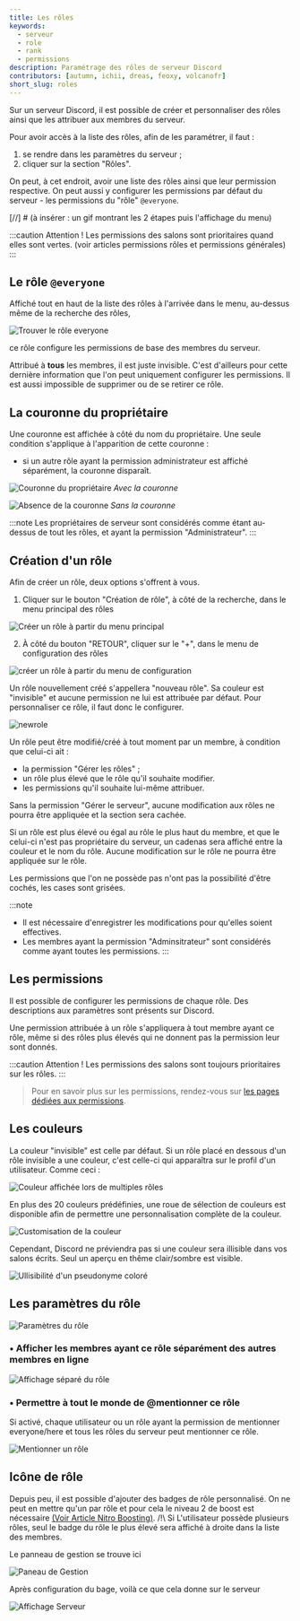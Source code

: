```yaml
---
title: Les rôles
keywords:
  - serveur
  - role
  - rank
  - permissions
description: Paramétrage des rôles de serveur Discord
contributors: [autumn, ichii, dreas, feoxy, volcanofr]
short_slug: roles
---
```


Sur un serveur Discord, il est possible de créer et personnaliser des rôles ainsi que les attribuer aux membres du serveur.

Pour avoir accès à la liste des rôles, afin de les paramétrer, il faut :
1. se rendre dans les paramètres du serveur ;
2. cliquer sur la section "Rôles".

On peut, à cet endroit, avoir une liste des rôles ainsi que leur permission respective.
On peut aussi y configurer les permissions par défaut du serveur - les permissions du "rôle" `@everyone`.

[//] # (à insérer : un gif montrant les 2 étapes puis l'affichage du menu)

:::caution Attention !
Les permissions des salons sont prioritaires quand elles sont vertes. (voir articles permissions rôles et permissions générales)
:::

## Le rôle `@everyone`

Affiché tout en haut de la liste des rôles à l'arrivée dans le menu, au-dessus même de la recherche des rôles,

![Trouver le rôle everyone](https://cdn.discordapp.com/attachments/1189223435772121149/1193312006002982932/dfr-wiki_role-everyone.png)

ce rôle configure les permissions de base des membres du serveur.

Attribué à **tous** les membres, il est juste invisible.
C'est d'ailleurs pour cette dernière information que l'on peut uniquement configurer les permissions.
Il est aussi impossible de supprimer ou de se retirer ce rôle.

## La couronne du propriétaire

Une couronne est affichée à côté du nom du propriétaire. Une seule condition s'applique à l'apparition de cette couronne :
- si un autre rôle ayant la permission administrateur est affiché séparément, la couronne disparaît.

![Couronne du propriétaire](https://i.discord.fr/75f7.png)
_Avec la couronne_

![Absence de la couronne](https://i.discord.fr/xiTu.png)
_Sans la couronne_

:::note
Les propriétaires de serveur sont considérés comme étant au-dessus de tout les rôles, et ayant la permission "Administrateur".
:::

## Création d'un rôle

Afin de créer un rôle, deux options s'offrent à vous.

1. Cliquer sur le bouton "Création de rôle", à côté de la recherche, dans le menu principal des rôles

![Créer un rôle à partir du menu principal](https://cdn.discordapp.com/attachments/1189223435772121149/1193312006002982932/dfr-wiki_role-everyone.png)

2. À côté du bouton "RETOUR", cliquer sur le "+", dans le menu de configuration des rôles

![créer un rôle à partir du menu de configuration](https://cdn.discordapp.com/attachments/1189223435772121149/1193319835694792774/dfr-wiki_creation-role.png)

Un rôle nouvellement créé s'appellera "nouveau rôle".
Sa couleur est "invisible" et aucune permission ne lui est attribuée par défaut.
Pour personnaliser ce rôle, il faut donc le configurer.

![newrole](https://i.discord.fr/AbWQ.png)

Un rôle peut être modifié/créé à tout moment par un membre, à condition que celui-ci ait :
- la permission "Gérer les rôles" ;
- un rôle plus élevé que le rôle qu'il souhaite modifier.
- les permissions qu'il souhaite lui-même attribuer.

Sans la permission "Gérer le serveur", aucune modification aux rôles ne pourra être appliquée et la section sera cachée.

Si un rôle est plus élevé ou égal au rôle le plus haut du membre, et que le celui-ci n'est pas propriétaire du serveur, un cadenas sera affiché entre la couleur et le nom du rôle. Aucune modification sur le rôle ne pourra être appliquée sur le rôle.

Les permissions que l'on ne possède pas n'ont pas la possibilité d'être cochés, les cases sont grisées.

:::note
- Il est nécessaire d'enregistrer les modifications pour qu'elles soient effectives.
- Les membres ayant la permission "Adminsitrateur" sont considérés comme ayant toutes les permissions.
:::

## Les permissions

Il est possible de configurer les permissions de chaque rôle. Des descriptions aux paramètres sont présents sur Discord.

Une permission attribuée à un rôle s'appliquera à tout membre ayant ce rôle, même si des rôles plus élevés qui ne donnent pas la permission leur sont donnés.

:::caution Attention !
Les permissions des salons sont toujours prioritaires sur les rôles.
:::

> Pour en savoir plus sur les permissions, rendez-vous sur [les pages dédiées aux permissions](/gestion-serveur/permissions).

## Les couleurs

La couleur "invisible" est celle par défaut. Si un rôle placé en dessous d'un rôle invisible a une couleur, c'est celle-ci qui apparaîtra sur le profil d'un utilisateur. Comme ceci :

![Couleur affichée lors de multiples rôles](https://i.discord.fr/cnM8.png)

En plus des 20 couleurs prédéfinies, une roue de sélection de couleurs est disponible afin de permettre une personnalisation complète de la couleur.

![Customisation de la couleur](https://i.discord.fr/BZ8z.png)

Cependant, Discord ne préviendra pas si une couleur sera illisible dans vos salons écrits. Seul un aperçu en thême clair/sombre est visible.

![Ullisibilité d'un pseudonyme coloré](https://i.discord.fr/FaQ4.png)


## Les paramètres du rôle

![Paramètres du rôle](https://i.discord.fr/jvn.png)

### • Afficher les membres ayant ce rôle séparément des autres membres en ligne

![Affichage séparé du rôle](https://i.discord.fr/xiTu.png)

### • Permettre à tout le monde de @mentionner ce rôle
Si activé, chaque utilisateur ou un rôle ayant la permission de mentionner everyone/here et tous les rôles du serveur peut mentionner ce rôle.

![Mentionner un rôle](https://i.discord.fr/iRI.png)

## Icône de rôle

Depuis peu, il est possible d'ajouter des badges de rôle personnalisé. On ne peut en mettre qu'un par rôle et pour cela le niveau 2 de boost est nécessaire [(Voir Article Nitro Boosting)](https://discord.fr/wiki/nitro-jeux/boost-serveur/boost/). /!\ Si L'utilisateur possède plusieurs rôles, seul le badge du rôle le plus élevé sera affiché à droite dans la liste des membres.

Le panneau de gestion se trouve ici 

![Paneau de Gestion](https://i.discord.fr/veaf.png)

Après configuration du bage, voilà ce que cela donne sur le serveur

![Affichage Serveur](https://i.discord.fr/ey8T.png)


